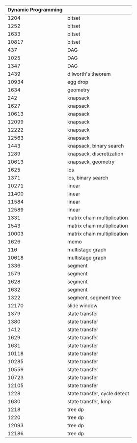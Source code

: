 | Dynamic Programming |                              |
|---------------------|------------------------------|
| 1204                | bitset                       |
| 1252                | bitset                       |
| 1633                | bitset                       |
| 10817               | bitset                       |
| 437                 | DAG                          |
| 1025                | DAG                          |
| 1347                | DAG                          |
| 1439                | dilworth's theorem           |
| 10934               | egg drop                     |
| 1634                | geometry                     |
| 242                 | knapsack                     |
| 1627                | knapsack                     |
| 10613               | knapsack                     |
| 12099               | knapsack                     |
| 12222               | knapsack                     |
| 12563               | knapsack                     |
| 1443                | knapsack, binary search      |
| 1289                | knapsack, discretization     |
| 10613               | knapsack, geometry           |
| 1625                | lcs                          |
| 1371                | lcs, binary search           |
| 10271               | linear                       |
| 11400               | linear                       |
| 11584               | linear                       |
| 12589               | linear                       |
| 1331                | matrix chain multiplication  |
| 1543                | matrix chain multiplication  |
| 10003               | matrix chain multiplication  |
| 1626                | memo                         |
| 116                 | multistage graph             |
| 10618               | multistage graph             |
| 1336                | segment                      |
| 1579                | segment                      |
| 1628                | segment                      |
| 1632                | segment                      |
| 1322                | segment, segment tree        |
| 12170               | slide window                 |
| 1379                | state transfer               |
| 1380                | state transfer               |
| 1412                | state transfer               |
| 1629                | state transfer               |
| 1631                | state transfer               |
| 10118               | state transfer               |
| 10285               | state transfer               |
| 10559               | state transfer               |
| 10723               | state transfer               |
| 12105               | state transfer               |
| 1228                | state transfer, cycle detect |
| 1630                | state transfer, kmp          |
| 1218                | tree dp                      |
| 1220                | tree dp                      |
| 12093               | tree dp                      |
| 12186               | tree dp                      |